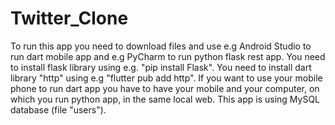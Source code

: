 # Twitter_Clone
To run this app you need to download files and use e.g Android Studio to run dart mobile app and e.g PyCharm to run python flask rest app. 
You need to install flask library using e.g. "pip install Flask".
You need to install dart library "http" using e.g "flutter pub add http".
If you want to use your mobile phone to run dart app you have to have your mobile and your computer, on which you run python app, in the same local web.
This app is using MySQL database (file "users").
